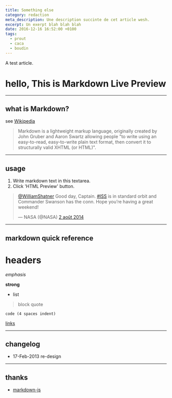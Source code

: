 ```yaml
---
title: Something else
category: redaction
meta_description: Une description succinte de cet article wesh.
excerpt: Un exerpt blah blah blah
date: 2016-12-16 16:52:00 +0100
tags:
  - prout
  - caca
  - boudin
---
```


A test article.

# hello, This is Markdown Live Preview

----
## what is Markdown?
see [Wikipedia](http://en.wikipedia.org/wiki/Markdown)

> Markdown is a lightweight markup language, originally created by John Gruber and Aaron Swartz allowing people "to write using an easy-to-read, easy-to-write plain text format, then convert it to structurally valid XHTML (or HTML)".

----
## usage
1. Write markdown text in this textarea.
2. Click 'HTML Preview' button.


<div class="is-centered">
<blockquote class="twitter-tweet" data-lang="fr"><p lang="en" dir="ltr"><a href="https://twitter.com/WilliamShatner?ref_src=twsrc%5Etfw">@WilliamShatner</a> Good day, Captain. <a href="https://twitter.com/hashtag/ISS?src=hash&amp;ref_src=twsrc%5Etfw">#ISS</a> is in standard orbit and Commander Swanson has the conn. Hope you’re having a great weekend!</p>&mdash; NASA (@NASA) <a href="https://twitter.com/NASA/status/495719809695621121?ref_src=twsrc%5Etfw">2 août 2014</a></blockquote>
<script async src="https://platform.twitter.com/widgets.js" charset="utf-8"></script>

</div>


----
## markdown quick reference
# headers

*emphasis*

**strong**

* list

>block quote

    code (4 spaces indent)
[links](http://wikipedia.org)

----
## changelog
* 17-Feb-2013 re-design

----
## thanks
* [markdown-js](https://github.com/evilstreak/markdown-js)
